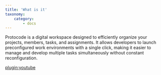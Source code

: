 ```yaml
---
title: 'What is it'
taxonomy:
    category:
        - docs
---
```


Protocode is a digital workspace designed to efficiently organize your projects, members, tasks, and assignments. It allows developers to launch preconfigured work environments with a single click, making it easier to manage and develop multiple tasks simultaneously without constant reconfiguration.  

[plugin:youtube](https://www.youtube.com/watch?v=1H_megQzl_Q)  

